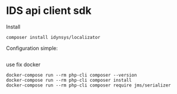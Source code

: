 # IDS api client sdk

Install
```shell script
composer install idynsys/localizator
```


Configuration simple:
```
```




use fix docker
```
docker-compose run --rm php-cli composer --version
docker-compose run --rm php-cli composer install
docker-compose run --rm php-cli composer require jms/serializer
```


